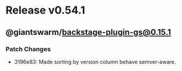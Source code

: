 # Release v0.54.1

## @giantswarm/backstage-plugin-gs@0.15.1

### Patch Changes

- 3196e83: Made sorting by version column behave semver-aware.
